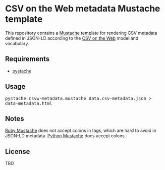 # CSV on the Web metadata Mustache template

This repository contains a [Mustache][mustache] template for rendering CSV metadata defined in JSON-LD according to the [CSV on the Web][csvw] model and vocabulary.

## Requirements

- [pystache][pm]

## Usage

<kbd>pystache csvw-metadata.mustache data.csv-metadata.json > data-metadata.html</kbd>

## Notes

[Ruby Mustache][rm] does not accept colons in tags, which are hard to avoid in JSON-LD metadata.
[Python Mustache][pm] does accept colons.

## License

TBD

[mustache]: https://mustache.github.io
[csvw]: https://www.w3.org/TR/tabular-data-primer/
[rm]: https://github.com/mustache/mustache
[pm]: https://github.com/defunkt/pystache

